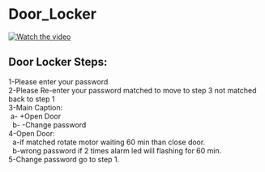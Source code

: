 # Door_Locker

[![Watch the video](https://i.imgur.com/y5taztC.png)](https://youtu.be/jElXmJj1bMY)



<h2>Door Locker Steps:</h2>
1-Please enter your password <br/>
2-Please Re-enter your password matched to move to step 3 not matched back to step 1<br/>
3-Main Caption: <br/>
  &nbsp;a- +Open Door<br/>
 &nbsp; b- -Change password <br/>
4-Open Door:<br/>
 &nbsp; a-if matched rotate motor waiting 60 min than close door.<br/>
&nbsp;  b-wrong password if 2 times alarm led will flashing for 60 min.<br/>
5-Change password go to step 1.
  
